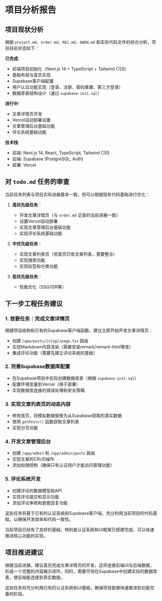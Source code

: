 # 项目分析报告

## 项目现状分析

根据 `project.md`、`order.md`、`REC.md`、`QWEN.md` 和实际代码文件的综合分析，项目目前状态如下：

**已完成**:
- 前端项目初始化（Next.js 14 + TypeScript + Tailwind CSS）
- 基础布局与首页实现
- Supabase客户端配置
- 用户认证功能实现（登录、注册、密码重置、第三方登录）
- 数据库表结构设计（通过 `supabase-init.sql`）

**进行中**:
- 文章详情页开发
- Vercel自动部署设置
- 文章管理后台基础功能
- 评论系统基础功能

**技术栈**:
- 前端: Next.js 14, React, TypeScript, Tailwind CSS
- 后端: Supabase (PostgreSQL, Auth)
- 部署: Vercel

## 对 `todo.md` 任务的审查

当前任务列表与项目实际进展基本一致，但可以根据现有代码基础进行优化：

1. **高优先级任务**：
   - 开发文章详情页（与 `order.md` 记录的当前进展一致）
   - 设置Vercel自动部署
   - 实现文章管理后台基础功能
   - 实现评论系统基础功能

2. **中优先级任务**：
   - 实现文章列表页（但首页已有文章列表，需要整合）
   - 实现搜索功能
   - 实现标签和分类功能

3. **低优先级任务**：
   - 性能优化（SSG/ISR等）

## 下一步工程任务建议

### 1. 首要任务：完成文章详情页
根据项目结构和已有的Supabase客户端函数，建议立即开始开发文章详情页：
- 创建 `/app/posts/[slug]/page.tsx` 路由
- 实现Markdown内容渲染（需要安装remark/remark-html等库）
- 集成评论功能（需要先建立评论系统的基础）

### 2. 完善Supabase数据库配置
- 在Supabase项目中实际创建数据库表（根据 `supabase-init.sql`）
- 配置环境变量到Vercel（用于部署）
- 实现数据库连接的错误处理和安全策略

### 3. 实现文章列表页的动态内容
- 修改首页，将模拟数据替换为从Supabase获取的真实数据
- 使用 `getPosts()` 函数获取文章列表
- 实现分页功能

### 4. 开发文章管理后台
- 创建 `/app/admin` 和 `/app/admin/posts` 路由
- 实现文章的CRUD操作
- 添加权限控制（确保只有认证用户才能访问管理功能）

### 5. 评论系统开发
- 创建评论的数据模型和API
- 实现评论提交和显示功能
- 添加评论审核和嵌套回复功能

这些任务将基于已有的认证系统和Supabase客户端，充分利用当前项目的代码基础，以确保开发效率和代码一致性。

当前项目已经有了良好的基础，特别是认证系统和UI框架已搭建完成，可以快速推进核心功能的实现。

## 项目推进建议

根据当前进展，建议首先完成文章详情页的开发，这将连接前端UI与后端数据，形成一个完整的内容展示闭环。同时，需要尽快在Supabase中创建实际的数据库表，使前端能连接到真实数据。

这些任务将充分利用已有的认证系统和UI基础，确保项目能够快速推进到功能完备的阶段。